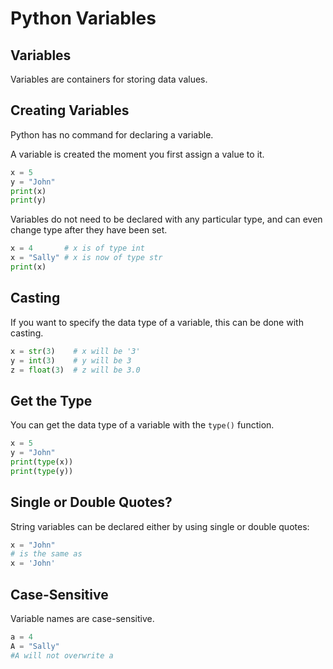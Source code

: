 # Python Variables

## Variables
Variables are containers for storing data values.

## Creating Variables
Python has no command for declaring a variable.

A variable is created the moment you first assign a value to it.
```python
x = 5
y = "John"
print(x)
print(y)
```

Variables do not need to be declared with any particular type, and can even change type after they have been set.
```python
x = 4       # x is of type int
x = "Sally" # x is now of type str
print(x)
```

## Casting
If you want to specify the data type of a variable, this can be done with casting.
```python
x = str(3)    # x will be '3'
y = int(3)    # y will be 3
z = float(3)  # z will be 3.0
```

## Get the Type
You can get the data type of a variable with the ```type()``` function.
```python
x = 5
y = "John"
print(type(x))
print(type(y))
```

## Single or Double Quotes?
String variables can be declared either by using single or double quotes:

```python
x = "John"
# is the same as
x = 'John'
```

## Case-Sensitive
Variable names are case-sensitive.
```python
a = 4
A = "Sally"
#A will not overwrite a
```
